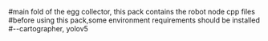 #main fold of the egg collector, this pack contains the robot node cpp files
#before using this pack,some environment requirements should be installed
#--cartographer, yolov5
